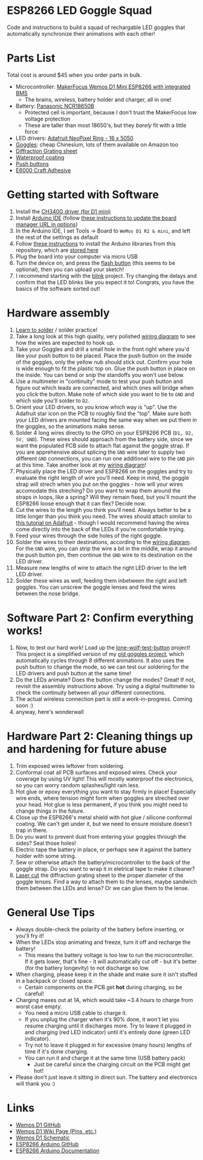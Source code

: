 # ESP8266 LED Goggle Squad
Code and instructions to build a squad of rechargable LED goggles that automatically synchronize their animations with each other!

# Parts List
Total cost is around $45 when you order parts in bulk.
* Microcontroller: [MakerFocus Wemos D1 Mini ESP8266 with integrated BMS](https://smile.amazon.com/gp/product/B075H8X7H2/)
  * The brains, wireless, battery holder and charger, all in one!
* Battery: [Panasonic NCR18650B](https://www.imrbatteries.com/panasonic-ncr18650b-18650-3350mah-protected-button-top-battery/)
  * Protected cell is important, because I don't trust the MakerFocus low voltage protection
  * These are taller than most 18650's, but they *barely* fit with a little force
* LED drivers: [Adafruit NeoPixel Ring - 16 x 5050](https://www.adafruit.com/product/1463)
* [Goggles](https://www.banggood.com/Welding-Cutting-Welders-Industrial-Safety-Goggles-Steampunk-Cup-Goggles-p-1135671.html?cur_warehouse=CN): cheap Chinesium, lots of them available on Amazon too
* [Diffraction Grating sheet](https://smile.amazon.com/gp/product/B007FZT3Y2/)
* [Waterproof coating](https://smile.amazon.com/gp/product/B008O9YIV6/)
* [Push buttons](https://smile.amazon.com/gp/product/B01E38OS7K/)
* [E6000 Craft Adhesive](https://smile.amazon.com/gp/product/B007TSYNG8/)

# Getting started with Software
1. Install the [CH340G driver (for D1 mini)](/drivers/CH340G)
1. Install [Arduino IDE](https://www.arduino.cc/en/Main/Software) (follow [these instructions to update the board manager URL in options](https://github.com/wemos/Arduino_D1))
1. In the Arduino IDE, I set Tools -> Board to `WeMos D1 R2 & mini`, and left the rest of the settings as default
1. Follow [these instructions](https://learn.adafruit.com/adafruit-all-about-arduino-libraries-install-use) to install the Arduino libraries from this repository, which are [stored here](/libraries)
1. Plug the board into your computer via micro USB
1. Turn the device on, and press the [flash button](wemos-d1-mini.png) (this seems to be optional), then you can upload your sketch!
1. I recommend starting with the [blink](/blink/blink.ino) project.  Try changing the delays and confirm that the LED blinks like you expect it to!  Congrats, you have the basics of the software sorted out!

# Hardware assembly
1. [Learn to solder](https://learn.adafruit.com/adafruit-guide-excellent-soldering) / solder practice!
1. Take a long look at this high quality, very polished [wiring diagram](wiring-diagram.png) to see how the wires are expected to hook up.
1. Take your Goggles and drill a small hole in the front right where you'd like your push button to be placed.  Place the push button on the inside of the goggles, only the yellow nub should stick out.  Confirm your hole is wide enough to fit the plastic top on.  Glue the push button in place on the inside.  You can bend or snip the standoffs you won't use below.
1. Use a multimeter in "continuity" mode to test your push button and figure out which leads are connected, and which ones will bridge when you click the button.  Make note of which side you want to tie to `GND` and which side you'll solder to `D2`.
1. Orient your LED drivers, so you know which way is "up".  Use the Adafruit star icon on the PCB to roughly find the "top".  Make sure both your LED drivers are mounted facing the same way when we put them in the goggles, so the animations make sense.
1. Solder 4 long wires directly to the GPIO on your ESP8266 PCB (`D1, D2, 5V, GND`).  These wires should approach from the battery side, since we want the populated PCB side to attach flat against the goggle strap.  If you are apprehensive about splicing the `GND` wire later to supply two different `GND` connections, you can run one additional wire to the `GND` pin at this time.  Take another look at my [wiring diagram](wiring-diagram.png)!
1. Physically place the LED driver and ESP8266 on the goggles and try to evaluate the right length of wire you'll need.  Keep in mind, the goggle strap will strech when you put on the goggles - how will your wires accomodate this streching?  Do you want to wrap them around the straps in loops, like a spring?  Will they remain fixed, but you'll mount the ESP8266 loose enough that it can flex?  Decide now.
1. Cut the wires to the length you think you'll need.  Always better to be a little longer than you think you need.  The wires should attach similar to [this tutorial on Adafruit](https://learn.adafruit.com/kaleidoscope-eyes-neopixel-led-goggles-trinket-gemma/wiring-soldering) - though I would recommend having the wires come directly into the back of the LEDs if you're comfortable trying.
1. Feed your wires through the side holes of the right goggle.
1. Solder the wires to their destinations, according to the [wiring diagram](wiring-diagram.png).  For the `GND` wire, you can strip the wire a bit in the  middle, wrap it around the push button pin, then continue the `GND` wire to its destination on the LED driver.
1. Measure new lengths of wire to attach the right LED driver to the left LED driver.
1. Solder these wires as well, feeding them inbetween the right and left goggles.  You can unscrew the goggle lenses and feed the wires between the nose bridge.

# Software Part 2: Confirm everything works!
1. Now, to test our hard work!  Load up the [lone-wolf-test-button](/lone-wolf-test-button/lone-wolf-test-button.ino) project!  This project is a simplified version of my [old goggles project](https://github.com/rorosaurus/neopixel-goggles), which automatically cycles through 8 different animations.  It also uses the push button to change the mode, so we can test our soldering for the LED drivers and push button at the same time!
1. Do the LEDs animate?  Does the button change the modes?  Great!  If not, revisit the assembly instructions above.  Try using a digital multimeter to check the continuity between all your different connections.
1. The actual wireless connection part is still a work-in-progress.  Coming soon :)
1. anyway, here's wonderwall

# Hardware Part 2: Cleaning things up and hardening for future abuse
1. Trim exposed wires leftover from soldering.
1. Conformal coat all PCB surfaces and exposed wires. Check your coverage by using UV light!  This will mostly waterproof the electronics, so you can worry random splashes/light rain less.
1. Hot glue or epoxy everything you want to stay firmly in place!  Especially wire ends, where tension might form when goggles are streched over your head.  Hot glue is less permanent, if you think you might need to change things in the future.
1. Close up the ESP8266's metal shield with hot glue / silicone conformal coating.  We can't get under it, but we need to ensure moisture doesn't trap in there.
1. Do you want to prevent dust from entering your goggles through the sides?  Seal those holes!
1. Electric tape the battery in place, or perhaps sew it against the battery holder with some string.
1. Sew or otherwise attach the battery/microcontroller to the back of the goggle strap.  Do you want to wrap it in eletrical tape to make it cleaner?
1. [Laser cut](laser-cut-diffraction-sheet.vsdx) the diffraction grating sheet to the proper diameter of the goggle lenses.  Find a way to attach them to the lenses, maybe sandwich them between the LEDs and lense?  Or we can glue them to the lense.

# General Use Tips
* Always double-check the polarity of the battery before inserting, or you'll fry it!
* When the LEDs stop animating and freeze, turn it off and recharge the battery!
  * This means the battery voltage is too low to run the microcontroller.  If it gets lower, that's fine - it will automatically cut off - but it's better (for the battery longevity) to not discharge so low.
* When charging, please keep it in the shade and make sure it isn't stuffed in a backpack or closed space.
  * Certain components on the PCB get **hot** during charging, so be careful!
* Charging maxes out at 1A, which would take ~3.4 hours to charge from worst case empty.
  * You need a micro USB cable to charge it.
  * If you unplug the charger when it's 90% done, it won't let you resume charging until it discharges more.  Try to leave it plugged in and charging (red LED indicator) until it's entirely done (green LED indicator).
  * Try not to leave it plugged in for excessive (many hours) lengths of time if it's done charging.
  * You can run it and charge it at the same time (USB battery pack)
    * Just be careful since the charging circuit on the PCB might get hot!
* Please don't just leave it sitting in direct sun.  The battery and electronics will thank you :)

# Links
* [Wemos D1 GitHub](https://github.com/wemos/Arduino_D1)
* [Wemos D1 Wiki Page (Pins, etc.)](https://wiki.wemos.cc/products:d1:d1_mini)
* [Wemos D1 Schematic](https://wiki.wemos.cc/_media/products:d1:sch_d1_mini_v3.0.0.pdf)
* [ESP8266 Arduino GitHub](https://github.com/esp8266/Arduino)
* [ESP8266 Arduino Documentation](https://arduino-esp8266.readthedocs.io/en/latest/)
